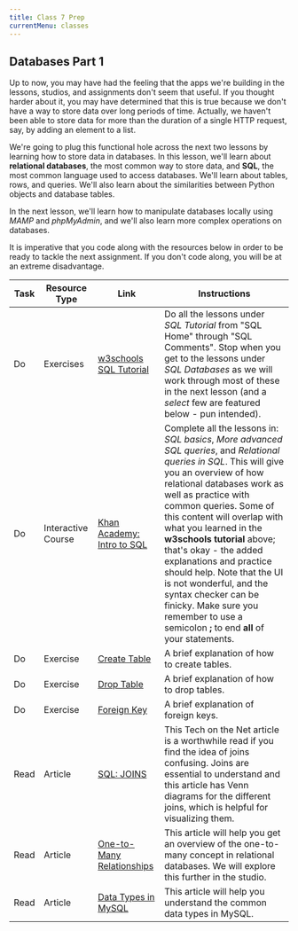 ```yaml
---
title: Class 7 Prep
currentMenu: classes
---
```


## Databases Part 1

Up to now, you may have had the feeling that the apps we're building in the lessons, studios, and assignments don't seem that useful. If you thought harder about it, you may have determined that this is true because we don't have a way to store data over long periods of time. Actually, we haven't been able to store data for more than the duration of a single HTTP request, say, by adding an element to a list.

We're going to plug this functional hole across the next two lessons by learning how to store data in databases. In this lesson, we'll learn about **relational databases**, the most common way to store data, and **SQL**, the most common language used to access databases. We'll learn about tables, rows, and queries. We'll also learn about the similarities between Python objects and database tables.

In the next lesson, we'll learn how to manipulate databases locally using *MAMP* and *phpMyAdmin*, and we'll also learn more complex operations on databases.

<aside class="aside-note" markdown="1">
It is imperative that you code along with the resources below in order to be ready to tackle the next assignment. If you don't code along, you will be at an extreme disadvantage.
</aside>

Task | Resource Type | Link | Instructions
|----|---------------|------|-------------|
Do | Exercises | [w3schools SQL Tutorial][w3c-sql] | Do all the lessons under _SQL Tutorial_ from "SQL Home" through "SQL Comments". Stop when you get to the lessons under _SQL Databases_ as we will work through most of these in the next lesson (and a *select* few are featured below - pun intended).
Do | Interactive Course | [Khan Academy: Intro to SQL][sql-khan] | Complete all the lessons in: _SQL basics_, _More advanced SQL queries_, and _Relational queries in SQL_. This will give you an overview of how relational databases work as well as practice with common queries. Some of this content will overlap with what you learned in the **w3schools tutorial** above; that's okay - the added explanations and practice should help. Note that the UI is not wonderful, and the syntax checker can be finicky. Make sure you remember to use a semicolon **;** to end **all** of your statements.
Do | Exercise | [Create Table][w3c-create] | A brief explanation of how to create tables.
Do | Exercise | [Drop Table][w3c-drop] | A brief explanation of how to drop tables.
Do | Exercise | [Foreign Key][w3c-foreign-key] | A brief explanation of foreign keys.
Read | Article | [SQL: JOINS][tech-net] | This Tech on the Net article is a worthwhile read if you find the idea of joins confusing. Joins are essential to understand and this article has Venn diagrams for the different joins, which is helpful for visualizing them.
Read | Article | [One-to-Many Relationships][database-primer] | This article will help you get an overview of the one-to-many concept in relational databases. We will explore this further in the studio.
Read | Article | [Data Types in MySQL][data-types] | This article will help you understand the common data types in MySQL.


[w3c-drop]: https://www.w3schools.com/sql/sql_drop_table.asp 
[w3c-create]: https://www.w3schools.com/sql/sql_create_table.asp
[w3c-foreign-key]: https://www.w3schools.com/sql/sql_foreignkey.asp
[w3c-sql]: http://www.w3schools.com/sql/default.asp
[sql-khan]: https://www.khanacademy.org/computing/computer-programming/sql
[tech-net]: https://www.techonthenet.com/sql/joins.php
[database-primer]: http://www.databaseprimer.com/pages/relationship_1tox/
[data-types]: https://www.techonthenet.com/mysql/datatypes.php
